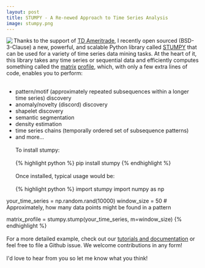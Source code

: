 ```yaml
---
layout: post
title: STUMPY - A Re-newed Approach to Time Series Analysis
image: stumpy.png
---
```


<img class="img-left" align="left" src="{{ site.url }}/images/stumpy.png">

Thanks to the support of <a href="https://www.tdameritrade.com">TD Ameritrade</a>, I recently open sourced (BSD-3-Clause) a new, powerful, and scalable Python library called <a href="https://github.com/TDAmeritrade/stumpy">STUMPY</a> that can be used for a variety of time series data mining tasks. At the heart of it, this library takes any time series or sequential data and efficiently computes something called the <a href="https://ieeexplore.ieee.org/abstract/document/7837992">matrix</a> <a href="https://ieeexplore.ieee.org/abstract/document/7837898">profile</a>, which, with only a few extra lines of code, enables you to perform:
<br><br>
* pattern/motif (approximately repeated subsequences within a longer time series) discovery
* anomaly/novelty (discord) discovery
* shapelet discovery
* semantic segmentation
* density estimation
* time series chains (temporally ordered set of subsequence patterns)
* and more...
<br><br>
To install stumpy:
<br><br>
{% highlight python %}
pip install stumpy
{% endhighlight %}
<br><br>
Once installed, typical usage would be:
<br><br>
{% highlight python %}
import stumpy
import numpy as np

your_time_series = np.random.rand(10000)
window_size = 50  # Approximately, how many data points might be found in a pattern

matrix_profile = stumpy.stump(your_time_series, m=window_size)
{% endhighlight %}
<br><br>
For a more detailed example, check out our <a href="https://github.com/TDAmeritrade/stumpy#documentation">tutorials and documentation</a> or feel free to file a Github issue. We welcome contributions in any form!
<br><br>
I'd love to hear from you so let me know what you think!
